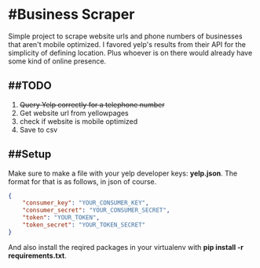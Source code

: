 #Business Scraper
=================
Simple project to scrape website urls and phone numbers of businesses that aren't mobile optimized. I favored yelp's results from their API for the simplicity of defining location. Plus whoever is on there would already have some kind of online presence.  

##TODO
------
1. ~~Query Yelp correctly for a telephone number~~
2. Get website url from yellowpages
3. check if website is mobile optimized
4. Save to csv

##Setup
-------
Make sure to make a file with your yelp developer keys: **yelp.json**. The format for that is as follows, in json of course.

```json
{
    "consumer_key": "YOUR_CONSUMER_KEY",
    "consumer_secret": "YOUR_CONSUMER_SECRET",
    "token": "YOUR_TOKEN",
    "token_secret": "YOUR_TOKEN_SECRET"
}
```
And also install the reqired packages in your virtualenv with **pip install -r requirements.txt**. 
